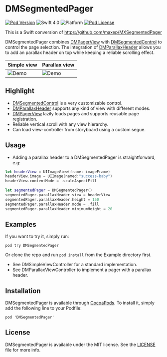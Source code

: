 # DMSegmentedPager

[![Pod Version](http://img.shields.io/cocoapods/v/DMSegmentedPager.svg?style=flat)](http://cocoadocs.org/docsets/DMSegmentedPager)
![Swift 4.0](https://img.shields.io/badge/Swift-4.0-orange.svg)
![Platform](https://img.shields.io/badge/platform-iOS-lightgrey.svg)
[![Pod License](http://img.shields.io/cocoapods/l/DMSegmentedPager.svg?style=flat)](http://opensource.org/licenses/MIT)

This is a Swift conversion of https://github.com/maxep/MXSegmentedPager

DMSegmentedPager combines [DMPagerView](https://github.com/DominicMDev/DMPagerView) with [DMSegmentedControl](https://github.com/DominicMDev/DMSegmentedControl) to control the page selection. The integration of [DMParallaxHeader](https://github.com/DominicMDev/DMParallaxHeader) allows you to add an parallax header on top while keeping a reliable scrolling effect.


|           Simple view         |           Parallax view         |   
|-------------------------------|---------------------------------|
|![Demo](https://raw.githubusercontent.com/maxep/MXSegmentedPager/master/Example-objc/SimpleView.gif)|![Demo](https://raw.githubusercontent.com/maxep/MXSegmentedPager/master/Example-objc/ParallaxView.gif)|

## Highlight
+ [DMSegmentedControl](https://github.com/DominicMDev/DMSegmentedControl) is a very customizable control.
+ [DMParallaxHeader](https://github.com/DominicMDev/DMParallaxHeader) supports any kind of view with different modes.
+ [DMPagerView](https://github.com/DominicMDev/DMPagerView) lazily loads pages and supports reusable page registration.
+ Reliable vertical scroll with any view hierarchy.
+ Can load view-controller from storyboard using a custom segue.

## Usage

+ Adding a parallax header to a DMSegmentedPager is straightforward, e.g:

```swift
let headerView = UIImageView(frame: imageFrame)
headerView.image = UIImage(named:"success-baby")
headerView.contentMode = .scaleAspectFill
   
let segmentedPager = DMSegmentedPager() 
segmentedPager.parallaxHeader.view = headerView
segmentedPager.parallaxHeader.height = 150
segmentedPager.parallaxHeader.mode = .fill
segmentedPager.parallaxHeader.minimumHeight = 20
```

## Examples

If you want to try it, simply run:
```
pod try DMSegmentedPager
```
Or clone the repo and run `pod install` from the Example directory first. 

+ See DMSimpleViewController for a standard implementation.
+ See DMParallaxViewController to implement a pager with a parallax header.

## Installation

DMSegmentedPager is available through [CocoaPods](https://cocoapods.org/pods/DMSegmentedPager). To install
it, simply add the following line to your Podfile:

```
pod 'DMSegmentedPager'
```

## License
                                               
DMSegmentedPager is available under the MIT license. See the [LICENSE](LICENSE) file for more info.
